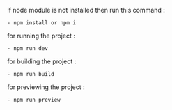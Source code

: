 if node module is not installed then run this command :

    - npm install or npm i

for running the project :

    - npm run dev

for building the project :

    - npm run build

for previewing the project :

    - npm run preview